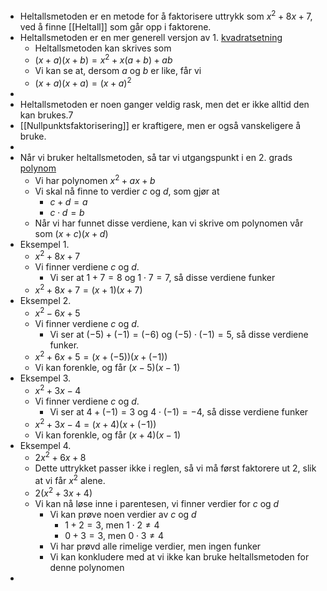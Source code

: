 - Heltallsmetoden er en metode for å faktorisere uttrykk som $x^2+8x+7$, ved å finne [[Heltall]] som går opp i faktorene.
- Heltallsmetoden er en mer generell versjon av 1. [kvadratsetning]([[Kvadratsetningene]])
	- Heltallsmetoden kan skrives som
	- $(x+a)(x+b)=x^2+x(a+b)+ab$
	- Vi kan se at, dersom $a$ og $b$ er like, får vi
	- $(x+a)(x+a)=(x+a)^2$
-
- Heltallsmetoden er noen ganger veldig rask, men det er ikke alltid den kan brukes.7
- [[Nullpunktsfaktorisering]] er kraftigere, men er også vanskeligere å bruke.
-
- Når vi bruker heltallsmetoden, så tar vi utgangspunkt i en 2. grads [polynom]([[polynomer]])
	- Vi har polynomen $x^2+ax+b$
	- Vi skal nå finne to verdier $c$ og $d$, som gjør at
		- $c+d=a$
		- $c\cdot d=b$
	- Når vi har funnet disse verdiene, kan vi skrive om polynomen vår som $(x+c)(x+d)$
- Eksempel 1.
	- $x^2+8x+7$
	- Vi finner verdiene $c$ og $d$.
		- Vi ser at $1+7=8$ og $1\cdot 7=7$, så disse verdiene funker
	- $x^2+8x+7=(x+1)(x+7)$
- Eksempel 2.
	- $x^2-6x+5$
	- Vi finner verdiene $c$ og $d$.
		- Vi ser at $(-5)+(-1)=(-6)$ og $(-5)\cdot(-1)=5$, så disse verdiene funker.
	- $x^2+6x+5=(x+(-5))(x+(-1))$
	- Vi kan forenkle, og får $(x-5)(x-1)$
- Eksempel 3.
	- $x^2+3x-4$
	- Vi finner verdiene $c$ og $d$.
		- Vi ser at $4+(-1)=3$ og $4\cdot(-1)=-4$, så disse verdiene funker
	- $x^2+3x-4=(x+4)(x+(-1))$
	- Vi kan forenkle, og får $(x+4)(x-1)$
- Eksempel 4.
	- $2x^2+6x+8$
	- Dette uttrykket passer ikke i reglen, så vi må først faktorere ut $2$, slik at vi får $x^2$ alene.
	- $2(x^2+3x+4)$
	- Vi kan nå løse inne i parentesen, vi finner verdier for $c$ og $d$
		- Vi kan prøve noen verdier av $c$ og $d$
			- $1+2=3$, men $1\cdot 2\neq4$
			- $0+3=3$, men $0\cdot 3\neq 4$
		- Vi har prøvd alle rimelige verdier, men ingen funker
		- Vi kan konkludere med at vi ikke kan bruke heltallsmetoden for denne polynomen
-